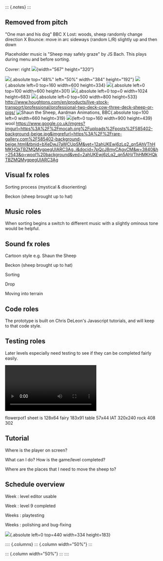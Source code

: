 ::: {.notes}
:::
## Removed from pitch
"One man and his dog" BBC
X Lost: woods, sheep randomly change direction
X Bounce: move in arc sideways (random L/R) slightly up and then down

Placeholder music is "Sheep may safely graze" by JS Bach. This plays during menu and before sorting. 

Covrer: right ![](GIF/divide_flock_Churchmount_pause.gif){width="567" height="320"}

![](img/flowerpot1.png){.absolute top="48%" left="50%" width="384" height="192"}
![](GIF/OotH-toPen-ez-optimized.gif){.absolute left=0 top=160 width=600 height=334}
![](GIF/scatter-8s-ez-opt-crop.gif){.absolute left=0 top=100 width=600 height=301}
![](img/blue-lindley-hall-farms-ltd-2.jpg){.absolute left=0 top=0 width=1024 height=683}
![](img/red_two_deck_sheep_lorry.jpg){.absolute left=0 top=500 width=800 height=533} http://www.houghtons.com/en/products/live-stock-transport/professional/professional-two-deck-cow-three-deck-sheep-or-pigs/
![Shaun the Sheep, Aardman Animations, BBC](img/shaun_house_660_319.webp){.absolute top=100 left=0 width=660 height=319}
![](img/red_blue_sheep_crop.jpg){left=0 top=160 width=900 height=439}
wool https://www.google.co.uk/imgres?imgurl=https%3A%2F%2Fmocah.org%2Fuploads%2Fposts%2F585402-background-beige.jpg&imgrefurl=https%3A%2F%2Frare-gallery.com%2F585402-background-beige.html&tbnid=bXeDwJ7aWCUpSM&vet=12ahUKEwj6zLq2_qn5AhVThHMKHQkTBZMQMygpegUIARC3Ag..i&docid=7pQcJ8myCAgyCM&w=3840&h=2543&q=wool%20background&ved=2ahUKEwj6zLq2_qn5AhVThHMKHQkTBZMQMygpegUIARC3Ag

## Visual fx roles

Sorting process (mystical & disorienting)

Beckon (sheep brought up to hat)

## Music roles

When sorting begins a switch to different music with a slightly ominous tone would be helpful.

## Sound fx roles

Cartoon style e.g. Shaun the Sheep

Beckon (sheep brought up to hat)

Sorting

Drop

Moving into terrain

## Code roles

The prototype is built on Chris DeLeon's Javascript tutorials, and will keep to that code style.

## Testing roles

Later levels especially need testing to see if they can be completed fairly easily.

<video data-autoplay src="video/OneOfTheHerd_Level_3_Trim.mp4"></video>

flowerpot1 sheet is 128x64  fairy 183x91 table 57x44 
IAT 320x240  rock 408 302

## Tutorial

Where is the player on screen?

What can I do? How is the game/level completed?

Where are the places that I need to move the sheep to?

## Schedule overview

Week : level editor usable

Week : level 9 completed

Weeks : playtesting

Weeks : polishing and bug-fixing

![](GIF/Frogger_Parker_anim_crop_flip.gif){.absolute left=0 top=440 width=334 height=183}

:::: {.columns}
::: {.column width="50%"}
:::

::: {.column width="50%"}
:::
::::

